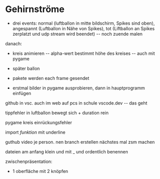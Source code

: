 # Gehirnströme

- drei events: normal (luftballon in mitte bildschirm, Spikes sind oben), angespannt (Luftballon in Nähe von Spikes), tot 
   (Liftballon an Spikes zerplatzt und udp stream wird beendet) -- noch zuende malen



danach:

- kreis animieren -- alpha-wert bestimmt höhe des kreises -- auch mit pygame

- später ballon
- pakete werden each frame gesendet
- erstmal bilder in pygame ausprobieren, dann in hauptprogramm einfügen


github in vsc. auch im web auf pcs in schule vscode.dev -- das geht

tippfehler in luftballon bewegt sich + duration rein

pygame kreis einrückungsfehler

import *funktion* mit underline

guthub video je person. nen branch erstellen nächstes mal zsm machen

dateien am anfang klein und mit _ und ordentlich benennen


zwischenpräsentation: 
- 1 oberfläche mit 2 knöpfen
